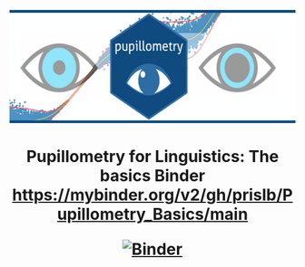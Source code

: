 <p align="center">
  <img width="600" height="200" src="https://github.com/prislb/Pupillometry_Basics/blob/main/bannerpup.png">
</p>


<h1 align="center"> Pupillometry for Linguistics: The basics </h

Binder
https://mybinder.org/v2/gh/prislb/Pupillometry_Basics/main
  
[![Binder](https://mybinder.org/badge_logo.svg)](https://mybinder.org/v2/gh/prislb/Pupillometry_Basics.git/main??urlpath=rstudio)
